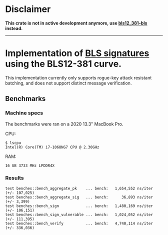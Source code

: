 # Disclaimer
**This crate is not in active development anymore, use [bls12_381-bls](https://github.com/dusk-network/bls12_381-bls) instead.**

---

# Implementation of [BLS signatures](https://crypto.stanford.edu/~dabo/pubs/papers/BLSmultisig.html) using the BLS12-381 curve.

This implementation currently only supports rogue-key attack resistant batching, and does not support distinct message verification.

## Benchmarks

### Machine specs

The benchmarks were ran on a 2020 13.3" MacBook Pro.

CPU:
```
$ lscpu
Intel(R) Core(TM) i7-1068NG7 CPU @ 2.30GHz
```

RAM:
```
16 GB 3733 MHz LPDDR4X
```

### Results

```
test benches::bench_aggregate_pk    ... bench:   1,654,552 ns/iter (+/- 107,025)
test benches::bench_aggregate_sig   ... bench:      36,893 ns/iter (+/- 3,399)
test benches::bench_sign            ... bench:   1,480,169 ns/iter (+/- 106,151)
test benches::bench_sign_vulnerable ... bench:   1,024,052 ns/iter (+/- 111,395)
test benches::bench_verify          ... bench:   4,740,114 ns/iter (+/- 336,036)
```
